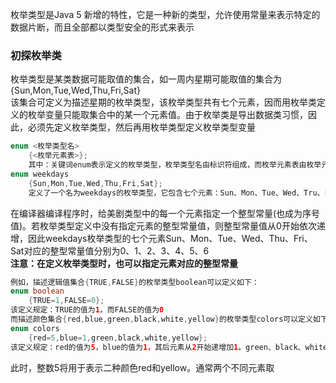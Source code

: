 枚举类型是Java 5 新增的特性，它是一种新的类型，允许使用常量来表示特定的数据片断，而且全部都以类型安全的形式来表示  
### 初探枚举类  
枚举类型是某类数据可能取值的集合，如一周内星期可能取值的集合为  
{Sun,Mon,Tue,Wed,Thu,Fri,Sat}  
该集合可定义为描述星期的枚举类型，该枚举类型共有七个元素，因而用枚举类定义的枚举变量只能取集合中的某一个元素值。由于枚举类是导出数据类习惯，因此，必须先定义枚举类型，然后再用枚举类型定义枚举类型变量  
```java
enum <枚举类型名>
    {<枚举元素表>};  
    其中：关键词enum表示定义的枚举类型，枚举类型名由标识符组成，而枚举元素表由枚举元素或枚举常量组成，例如  
enum weekdays
    {Sun,Mon,Tue,Wed,Thu,Fri,Sat};
    定义了一个名为weekdays的枚举类型，它包含七个元素：Sun、Mon、Tue、Wed、Tru、Fri、Sat 
```  
在编译器编译程序时，给美剧类型中的每一个元素指定一个整型常量(也成为序号值)。若枚举类型定义中没有指定元素的整型常量值，则整型常量值从0开始依次递增，因此weekdays枚举类型的七个元素Sun、Mon、Tue、Wed、Thu、Fri、Sat对应的整型常量值分别为0、1、2、3、4、5、6  
**注意：在定义枚举类型时，也可以指定元素对应的整型常量**  
```java
例如，描述逻辑值集合{TRUE,FALSE}的枚举类型boolean可以定义如下：  
enum boolean
    {TRUE=1,FALSE=0};
该定义规定：TRUE的值为1，而FALSE的值为0  
而描述颜色集合{red,blue,green,black,white,yellow}的枚举类型colors可以定义如下：
enum colors
    {red=5,blue=1,green,black,white,yellow};
该定义规定：red的值为5，blue的值为1，其后元素从2开始递增加1。green、black、white、yellow的值依次为2，3，4，5
```
此时，整数5将用于表示二种颜色red和yellow。通常两个不同元素取
